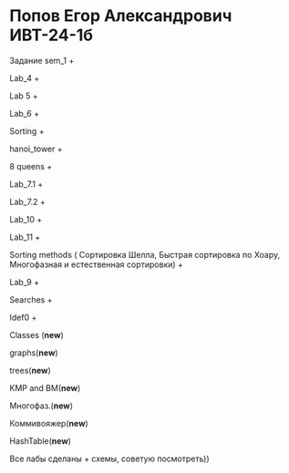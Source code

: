 # Попов Егор Александрович ИВТ-24-1б
Задание	
sem_1	+

Lab_4	+

Lab 5 + 

Lab_6	+

Sorting	+

hanoi_tower +

8 queens	+

Lab_7.1	+

Lab_7.2	+

Lab_10	+

Lab_11 +

Sorting methods ( Сортировка Шелла, Быстрая сортировка по Хоару, Многофазная и естественная сортировки) +

Lab_9 +

Searches + 

Idef0 +

Classes (**new**)

graphs(**new**) 

trees(**new**)

KMP and BM(**new**)

Многофаз.(**new**)

Коммивояжер(**new**)

HashTable(**new**)

Все лабы сделаны + схемы, советую посмотреть))


